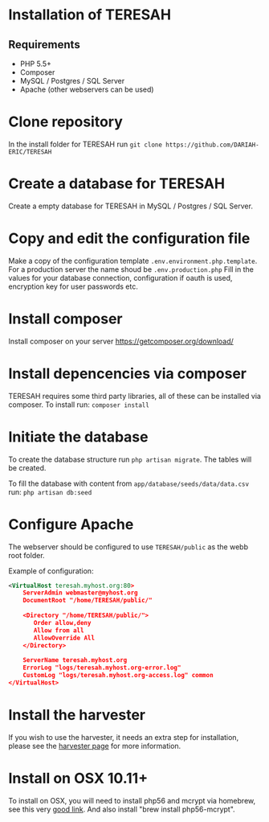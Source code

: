# Installation of TERESAH

## Requirements
* PHP 5.5+
* Composer
* MySQL / Postgres / SQL Server
* Apache (other webservers can be used)

# Clone repository
In the install  folder for TERESAH run
```git clone https://github.com/DARIAH-ERIC/TERESAH```

# Create a database for TERESAH
Create a empty database for TERESAH in MySQL / Postgres / SQL Server.

# Copy and edit the configuration file
Make a copy of the configuration template ``.env.environment.php.template``.
For a production server the name shoud be ``.env.production.php``
Fill in the values for your database connection, configuration if oauth is used, encryption key for user passwords etc.

# Install composer
Install composer on your server https://getcomposer.org/download/

# Install depencencies via composer
TERESAH requires some third party libraries, all of these can be installed via composer.
To install run:
```composer install```

# Initiate the database
To create the database structure run ``php artisan migrate``. The tables will be created.

To fill the database with content from ``app/database/seeds/data/data.csv`` run:
```php artisan db:seed```

# Configure Apache
The webserver should be configured to use ``TERESAH/public`` as the webb root folder.

Example of configuration:
```xml
<VirtualHost teresah.myhost.org:80>
    ServerAdmin webmaster@myhost.org
    DocumentRoot "/home/TERESAH/public/"
	
	<Directory "/home/TERESAH/public/">
	   Order allow,deny
	   Allow from all
	   AllowOverride All
	</Directory>
	
    ServerName teresah.myhost.org
    ErrorLog "logs/teresah.myhost.org-error.log"
    CustomLog "logs/teresah.myhost.org-access.log" common
</VirtualHost>
```

# Install the harvester
If you wish to use the harvester, it needs an extra step for installation, please see the [harvester page](harvester/readme.md) for more information.

# Install on OSX 10.11+
To install on OSX, you will need to install php56 and mcrypt via homebrew, see this very [good link](https://getgrav.org/blog/macos-sierra-apache-multiple-php-versions). And also install "brew install php56-mcrypt".